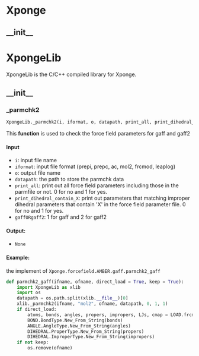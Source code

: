 # Xponge

## \_\_init\_\_

# XpongeLib

XpongeLib is the C/C++ compiled library for Xponge.

## \_\_init\_\_

### \_parmchk2

``` python
XpongeLib._parmchk2(i, iformat, o, datapath, print_all, print_dihedral_contain_X,  gaffORgaff2)
```
This **function** is used to check the force field parameters for gaff and gaff2
#### Input
- `i`: input file name
- `iformat`: input file format (prepi, prepc, ac, mol2, frcmod, leaplog)
- `o`: output file name
- `datapath`: the path to store the parmchk data
- `print_all`: print out all force field parameters including those in the parmfile or not. 0 for no and 1 for yes.
- `print_dihedral_contain_X`: print out parameters that matching improper dihedral parameters that contain 'X' in the force field parameter file. 0 for no and 1 for yes.
- `gaffORgaff2`: 1 for gaff and 2 for gaff2

#### Output:
- `None`

#### Example:
the implement of `Xponge.forcefield.AMBER.gaff.parmchk2_gaff`
``` python
def parmchk2_gaff(ifname, ofname, direct_load = True, keep = True):
    import XpongeLib as xlib
    import os
    datapath = os.path.split(xlib.__file__)[0]
    xlib._parmchk2(ifname, "mol2", ofname, datapath, 0, 1, 1)
    if direct_load:
        atoms, bonds, angles, propers, impropers, LJs, cmap = LOAD.frcmod(ofname)
        BOND.BondType.New_From_String(bonds)
        ANGLE.AngleType.New_From_String(angles)
        DIHEDRAL.ProperType.New_From_String(propers)
        DIHEDRAL.ImproperType.New_From_String(impropers)
    if not keep:
        os.remove(ofname)
```